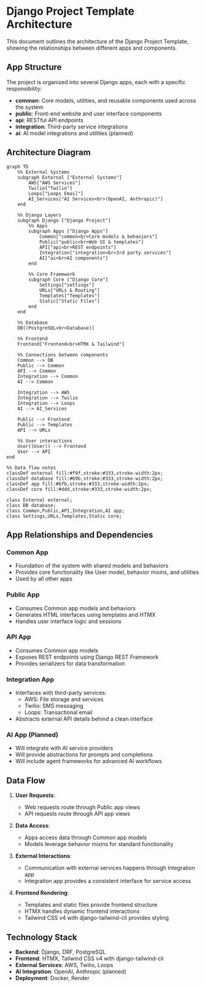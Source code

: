 # Django Project Template Architecture

This document outlines the architecture of the Django Project Template, showing the relationships between different apps and components.

## App Structure

The project is organized into several Django apps, each with a specific responsibility:

- **common**: Core models, utilities, and reusable components used across the system
- **public**: Front-end website and user interface components
- **api**: RESTful API endpoints
- **integration**: Third-party service integrations
- **ai**: AI model integrations and utilities (planned)

## Architecture Diagram

```mermaid
graph TD
    %% External Systems
    subgraph External ["External Systems"]
        AWS["AWS Services"]
        Twilio["Twilio"]
        Loops["Loops Email"]
        AI_Services["AI Services<br>(OpenAI, Anthropic)"]
    end

    %% Django Layers
    subgraph Django ["Django Project"]
        %% Apps
        subgraph Apps ["Django Apps"]
            Common["common<br>Core models & behaviors"]
            Public["public<br>Web UI & templates"]
            API["api<br>REST endpoints"]
            Integration["integration<br>3rd party services"]
            AI["ai<br>AI components"]
        end

        %% Core Framework
        subgraph Core ["Django Core"]
            Settings["settings"]
            URLs["URLs & Routing"]
            Templates["Templates"]
            Static["Static Files"]
        end
    end

    %% Database
    DB[(PostgreSQL<br>Database)]

    %% Frontend
    Frontend["Frontend<br>HTMX & Tailwind"]

    %% Connections between components
    Common --> DB
    Public --> Common
    API --> Common
    Integration --> Common
    AI --> Common
    
    Integration --> AWS
    Integration --> Twilio 
    Integration --> Loops
    AI --> AI_Services
    
    Public --> Frontend
    Public --> Templates
    API --> URLs
    
    %% User interactions
    User((User)) --> Frontend
    User --> API
end

%% Data flow notes
classDef external fill:#f9f,stroke:#333,stroke-width:2px;
classDef database fill:#69b,stroke:#333,stroke-width:2px;
classDef app fill:#bfb,stroke:#333,stroke-width:2px;
classDef core fill:#ddd,stroke:#333,stroke-width:2px;

class External external;
class DB database;
class Common,Public,API,Integration,AI app;
class Settings,URLs,Templates,Static core;
```

## App Relationships and Dependencies

### Common App
- Foundation of the system with shared models and behaviors
- Provides core functionality like User model, behavior mixins, and utilities
- Used by all other apps

### Public App
- Consumes Common app models and behaviors
- Generates HTML interfaces using templates and HTMX
- Handles user interface logic and sessions

### API App
- Consumes Common app models
- Exposes REST endpoints using Django REST Framework
- Provides serializers for data transformation

### Integration App
- Interfaces with third-party services:
  - AWS: File storage and services
  - Twilio: SMS messaging
  - Loops: Transactional email
- Abstracts external API details behind a clean interface

### AI App (Planned)
- Will integrate with AI service providers
- Will provide abstractions for prompts and completions
- Will include agent frameworks for advanced AI workflows

## Data Flow

1. **User Requests**:
   - Web requests route through Public app views
   - API requests route through API app views

2. **Data Access**:
   - Apps access data through Common app models
   - Models leverage behavior mixins for standard functionality

3. **External Interactions**:
   - Communication with external services happens through Integration app
   - Integration app provides a consistent interface for service access

4. **Frontend Rendering**:
   - Templates and static files provide frontend structure
   - HTMX handles dynamic frontend interactions
   - Tailwind CSS v4 with django-tailwind-cli provides styling

## Technology Stack

- **Backend**: Django, DRF, PostgreSQL
- **Frontend**: HTMX, Tailwind CSS v4 with django-tailwind-cli
- **External Services**: AWS, Twilio, Loops
- **AI Integration**: OpenAI, Anthropic (planned)
- **Deployment**: Docker, Render